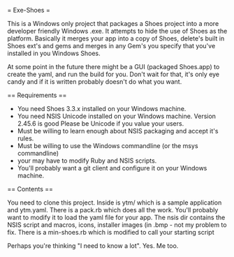 = Exe-Shoes =

This is a Windows only project that packages a Shoes project into a more 
developer friendly Windows .exe. It attempts to hide the use of Shoes as
the platform. Basically it merges your app into a copy of Shoes, delete's
built in Shoes ext's and gems and merges in any Gem's you specify that you've
installed in you Windows Shoes.

At some point in the future there might be a GUI (packaged Shoes.app) to create the yaml,
and run the build for you. Don't wait for that, it's only eye candy and if it is written
probably doesn't do what you want. 

== Requirements ==

* You need Shoes 3.3.x installed on your Windows machine. 
* You need NSIS Unicode installed on your Windows machine. Version 2.45.6 is good
  Please be Unicode if you value your users. 
* Must be willing to learn enough about NSIS packaging and accept it's rules.
* Must be willing to use the Windows commandline (or the msys commandline)
* your may have to modify Ruby and NSIS scripts.
* You'll probably want a git client and configure it on your Windows machine.

== Contents ==

You need to clone this project. Inside is ytm/ which is a sample application
and ytm.yaml. There is a pack.rb which does all the work. You'll probably
want to modify it to load the yaml file for your app. The nsis dir contains
the NSIS script and macros, icons, installer images (in .bmp - not my problem to
fix. There is a min-shoes.rb which is modified to call your starting script

Perhaps you're thinking "I need to know a lot". Yes. Me too.


